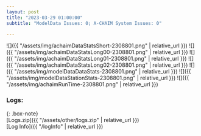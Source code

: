 ```yaml
---
layout: post
title: "2023-03-29 01:00:00"
subtitle: "ModelData Issues: 0; A-CHAIM System Issues: 0"

---
```


![]({{ "/assets/img/achaimDataStatsShort-2308801.png" | relative_url }})
![]({{ "/assets/img/achaimDataStatsLong00-2308801.png" | relative_url }})
![]({{ "/assets/img/achaimDataStatsLong01-2308801.png" | relative_url }})
![]({{ "/assets/img/achaimDataStatsLong02-2308801.png" | relative_url }})
![]({{ "/assets/img/modelDataDataStats-2308801.png" | relative_url }})
![]({{ "/assets/img/modelDataStationStats-2308801.png" | relative_url }})
![]({{ "/assets/img/achaimRunTime-2308801.png" | relative_url }})





### Logs:  
  
{: .box-note}  
[Logs.zip]({{ "/assets/other/logs.zip" | relative_url }})  
[Log Info]({{ "/logInfo" | relative_url }})  
